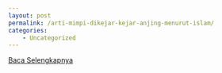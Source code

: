 ```yaml
---
layout: post
permalink: /arti-mimpi-dikejar-kejar-anjing-menurut-islam/
categories:
    - Uncategorized
---
```


[Baca Selengkapnya](/01)